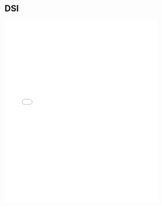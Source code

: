 # DSI


<iframe src="/pdf/rk/dsi/Rockchip_Developer_Guide_MIPI_DSI2_CN.pdf" width="100%" height="600px" frameborder="0"></iframe>